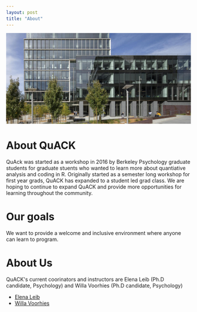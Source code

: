 ```yaml
---
layout: post
title: "About"
---
```

![image](bww-4.jpeg)

# About QuACK
QuAck was started as a workshop in 2016 by Berkeley Psychology graduate students for graduate stuents who wanted to learn more about quantiative analysis and coding in R. Originally started as a semester long workshop for first year grads, QuACK has expanded to a student led grad class. We are hoping to continue to expand QuACK and provide more opportunities for learning throughout the community. 

# Our goals 
We want to provide a welcome and inclusive environment where anyone can learn to program. 

# About Us
QuACK's current coorinators and instructors are Elena Leib (Ph.D candidate, Psychology) and Willa Voorhies (Ph.D candidate, Psychology)


  * [Elena Leib](https://bungelab.berkeley.edu/graduate-students/)    
  * [Willa Voorhies](https://cnl.berkeley.edu/people/willa-voorhies/)
